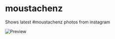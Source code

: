 # moustachenz
Shows latest #moustachenz photos from instagram

![Preview](http://i.imgur.com/Ny1UrYe.jpg)
